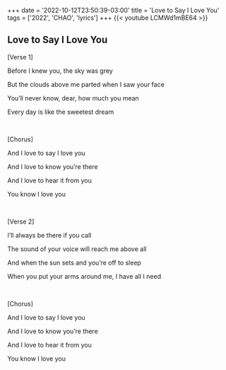 +++
date = '2022-10-12T23:50:39-03:00'
title = 'Love to Say I Love You'
tags = ['2022', 'CHAO', 'lyrics']
+++
{{< youtube LCMWd1mBE64 >}}

## Love to Say I Love You

[Verse 1]

Before I knew you, the sky was grey

But the clouds above me parted when I saw your face

You’ll never know, dear, how much you mean

Every day is like the sweetest dream

&nbsp;

[Chorus]

And I love to say I love you

And I love to know you’re there

And I love to hear it from you

You know I love you

&nbsp;

[Verse 2]

I’ll always be there if you call

The sound of your voice will reach me above all

And when the sun sets and you’re off to sleep

When you put your arms around mе, I have all I need

&nbsp;

[Chorus]

And I love to say I love you

And I lovе to know you’re there

And I love to hear it from you

You know I love you